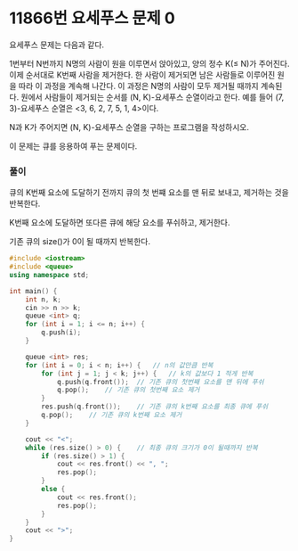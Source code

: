 # 11866번 요세푸스 문제 0

<aside>

요세푸스 문제는 다음과 같다.

1번부터 N번까지 N명의 사람이 원을 이루면서 앉아있고, 양의 정수 K(≤ N)가 주어진다. 이제 순서대로 K번째 사람을 제거한다. 한 사람이 제거되면 남은 사람들로 이루어진 원을 따라 이 과정을 계속해 나간다. 이 과정은 N명의 사람이 모두 제거될 때까지 계속된다. 원에서 사람들이 제거되는 순서를 (N, K)-요세푸스 순열이라고 한다. 예를 들어 (7, 3)-요세푸스 순열은 <3, 6, 2, 7, 5, 1, 4>이다.

N과 K가 주어지면 (N, K)-요세푸스 순열을 구하는 프로그램을 작성하시오.

</aside>

이 문제는 큐를 응용하여 푸는 문제이다.

<aside>

### 풀이

큐의 K번째 요소에 도달하기 전까지 큐의 첫 번쨰 요소를 맨 뒤로 보내고, 제거하는 것을 반복한다.

K번째 요소에 도달하면 또다른 큐에 해당 요소를 푸쉬하고, 제거한다.

기존 큐의 size()가 0이 될 때까지 반복한다.

</aside>

```cpp
#include <iostream>
#include <queue>
using namespace std;

int main() {
	int n, k;
	cin >> n >> k;
	queue <int> q;
	for (int i = 1; i <= n; i++) {
		q.push(i);
	}

	queue <int> res;
	for (int i = 0; i < n; i++) {	// n의 값만큼 반복
		for (int j = 1; j < k; j++)	{	// k의 값보다 1 적게 반복
			q.push(q.front());	// 기존 큐의 첫번째 요소를 맨 뒤에 푸쉬
			q.pop();	// 기존 큐의 첫번째 요소 제거
		}
		res.push(q.front());	// 기존 큐의 k번째 요소를 최종 큐에 푸쉬
		q.pop();	// 기존 큐의 k번째 요소 제거
	}

	cout << "<";
	while (res.size() > 0) {	// 최종 큐의 크기가 0이 될때까지 반복
		if (res.size() > 1) {
			cout << res.front() << ", ";
			res.pop();
		}
		else {
			cout << res.front();
			res.pop();
		}
	}
	cout << ">";
}
```